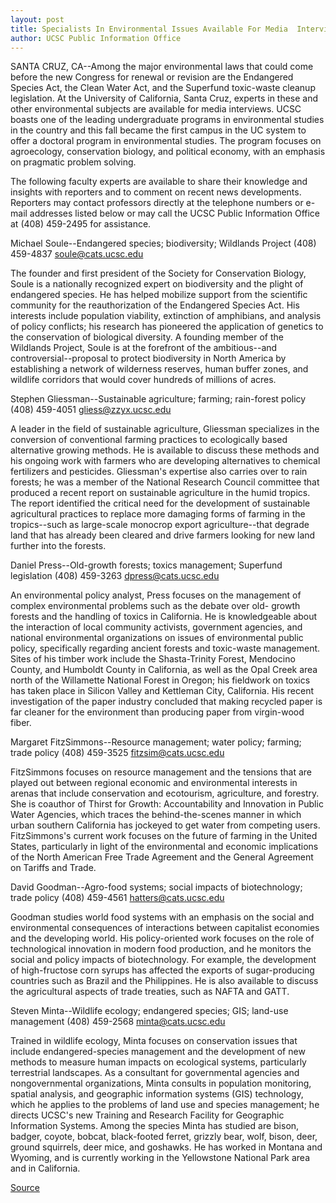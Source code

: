 ```yaml
---
layout: post
title: Specialists In Environmental Issues Available For Media  Interviews
author: UCSC Public Information Office
---
```


SANTA CRUZ, CA--Among the major environmental laws that could  come before the new Congress for renewal or revision are the  Endangered Species Act, the Clean Water Act, and the Superfund  toxic-waste cleanup legislation. At the University of California,  Santa Cruz, experts in these and other environmental subjects are  available for media interviews. UCSC boasts one of the leading  undergraduate programs in environmental studies in the country and  this fall became the first campus in the UC system to offer a  doctoral program in environmental studies. The program focuses on  agroecology, conservation biology, and political economy, with an  emphasis on pragmatic problem solving.

The following faculty experts are available to share their  knowledge and insights with reporters and to comment on recent  news developments. Reporters may contact professors directly at  the telephone numbers or e-mail addresses listed below or may call  the UCSC Public Information Office at (408) 459-2495 for  assistance.

Michael Soule--Endangered species; biodiversity; Wildlands Project (408) 459-4837 soule@cats.ucsc.edu

The founder and first president of the Society for Conservation  Biology, Soule is a nationally recognized expert on biodiversity and  the plight of endangered species. He has helped mobilize support  from the scientific community for the reauthorization of the  Endangered Species Act. His interests include population viability,  extinction of amphibians, and analysis of policy conflicts; his  research has pioneered the application of genetics to the  conservation of biological diversity. A founding member of the  Wildlands Project, Soule is at the forefront of the ambitious--and  controversial--proposal to protect biodiversity in North America by  establishing a network of wilderness reserves, human buffer zones,  and wildlife corridors that would cover hundreds of millions of  acres.

Stephen Gliessman--Sustainable agriculture; farming; rain-forest  policy  (408) 459-4051 gliess@zzyx.ucsc.edu

A leader in the field of sustainable agriculture, Gliessman  specializes in the conversion of conventional farming practices to  ecologically based alternative growing methods. He is available to  discuss these methods and his ongoing work with farmers who are  developing alternatives to chemical fertilizers and pesticides.  Gliessman's expertise also carries over to rain forests; he was a  member of the National Research Council committee that produced a  recent report on sustainable agriculture in the humid tropics. The  report identified the critical need for the development of  sustainable agricultural practices to replace more damaging forms  of farming in the tropics--such as large-scale monocrop export  agriculture--that degrade land that has already been cleared and  drive farmers looking for new land further into the forests.

Daniel Press--Old-growth forests; toxics management; Superfund  legislation (408) 459-3263 dpress@cats.ucsc.edu

An environmental policy analyst, Press focuses on the management  of complex environmental problems such as the debate over old- growth forests and the handling of toxics in California. He is  knowledgeable about the interaction of local community activists,  government agencies, and national environmental organizations on  issues of environmental public policy, specifically regarding ancient  forests and toxic-waste management. Sites of his timber work  include the Shasta-Trinity Forest, Mendocino County, and Humboldt  County in California, as well as the Opal Creek area north of the  Willamette National Forest in Oregon; his fieldwork on toxics has  taken place in Silicon Valley and Kettleman City, California. His  recent investigation of the paper industry concluded that making  recycled paper is far cleaner for the environment than producing  paper from virgin-wood fiber.

Margaret FitzSimmons--Resource management; water policy;  farming; trade policy (408) 459-3525 fitzsim@cats.ucsc.edu

FitzSimmons focuses on resource management and the tensions that  are played out between regional economic and environmental  interests in arenas that include conservation and ecotourism,  agriculture, and forestry. She is coauthor of Thirst for Growth:  Accountability and Innovation in Public Water Agencies, which  traces the behind-the-scenes manner in which urban southern  California has jockeyed to get water from competing users.  FitzSimmons's current work focuses on the future of farming in the  United States, particularly in light of the environmental and  economic implications of the North American Free Trade Agreement  and the General Agreement on Tariffs and Trade.

David Goodman--Agro-food systems; social impacts of  biotechnology; trade policy (408) 459-4561 hatters@cats.ucsc.edu

Goodman studies world food systems with an emphasis on the social  and environmental consequences of interactions between capitalist  economies and the developing world. His policy-oriented work  focuses on the role of technological innovation in modern food  production, and he monitors the social and policy impacts of  biotechnology. For example, the development of high-fructose corn  syrups has affected the exports of sugar-producing countries such  as Brazil and the Philippines. He is also available to discuss the  agricultural aspects of trade treaties, such as NAFTA and GATT.

Steven Minta--Wildlife ecology; endangered species; GIS; land-use  management (408) 459-2568 minta@cats.ucsc.edu

Trained in wildlife ecology, Minta focuses on conservation issues  that include endangered-species management and the development of  new methods to measure human impacts on ecological systems,  particularly terrestrial landscapes. As a consultant for  governmental agencies and nongovernmental organizations, Minta  consults in population monitoring, spatial analysis, and geographic  information systems (GIS) technology, which he applies to the  problems of land use and species management; he directs UCSC's new  Training and Research Facility for Geographic Information Systems.  Among the species Minta has studied are bison, badger, coyote,  bobcat, black-footed ferret, grizzly bear, wolf, bison, deer, ground  squirrels, deer mice, and goshawks. He has worked in Montana and  Wyoming, and is currently working in the Yellowstone National Park  area and in California.

[Source](http://www1.ucsc.edu/news_events/press_releases/archive/94-95/01-95/010995-Environmental_studi.html "Permalink to 010995-Environmental_studi")
